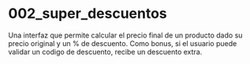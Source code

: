 # 002_super_descuentos
Una interfaz que permite calcular el precio final de un producto dado su precio original y un % de descuento. Como bonus, si el usuario puede validar un codigo de descuento, recibe un descuento extra.
